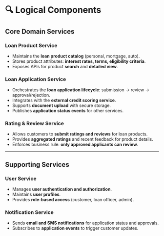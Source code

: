# 🔍 Logical Components

## Core Domain Services

### Loan Product Service
- Maintains the **loan product catalog** (personal, mortgage, auto).
- Stores product attributes: **interest rates, terms, eligibility criteria**.
- Exposes APIs for product **search** and **detailed view**.

### Loan Application Service
- Orchestrates the **loan application lifecycle**: submission → review → approval/rejection.
- Integrates with the **external credit scoring service**.
- Supports **document upload** with secure storage.
- Publishes **application status events** for other services.

### Rating & Review Service
- Allows customers to **submit ratings and reviews** for loan products.
- Provides **aggregated ratings** and recent feedback for product details.
- Enforces business rule: **only approved applicants can review**.

---

## Supporting Services

### User Service
- Manages **user authentication and authorization**.
- Maintains **user profiles**.
- Provides **role-based access** (customer, loan officer, admin).

### Notification Service
- Sends **email and SMS notifications** for application status and approvals.
- Subscribes to **application events** to trigger customer updates.
